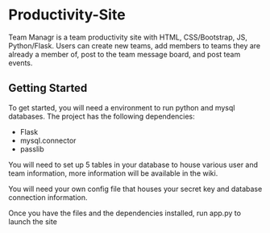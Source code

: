 # Productivity-Site
Team Managr is a team productivity site with HTML, CSS/Bootstrap, JS, Python/Flask. Users can create new teams, add members to teams they are already a member of, post to the team
message board, and post team events.

## Getting Started
To get started, you will need a environment to run python and mysql databases.
The project has the following dependencies:
- Flask
- mysql.connector
- passlib

You will need to set up 5 tables in your database to house various user and team information, more information will be available in the wiki.

You will need your own config file that houses your secret key and database connection information.

Once you have the files and the dependencies installed, run app.py to launch the site
